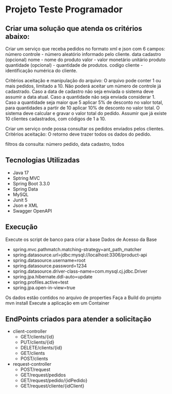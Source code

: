 # Projeto Teste Programador

## Criar uma solução que atenda os critérios abaixo:
Criar um serviço que receba pedidos no formato xml e json com 6 campos:
número controle - número aleatório informado pelo cliente.
data cadastro (opcional) 
nome - nome do produto
valor - valor monetário unitário produto
quantidade (opcional) - quantidade de produtos.
codigo cliente - identificação numérica do cliente.

Critérios aceitação e manipulação do arquivo:
O arquivo pode conter 1 ou mais pedidos, limitado a 10.
Não poderá aceitar um número de controle já cadastrado.
Caso a data de cadastro não seja enviada o sistema deve assumir a data atual.
Caso a quantidade não seja enviada considerar 1.
Caso a quantidade seja maior que 5 aplicar 5% de desconto no valor total, para quantidades a partir de 10 aplicar 10% de desconto no valor total.
O sistema deve calcular e gravar o valor total do pedido.
Assumir que já existe 10 clientes cadastrados, com códigos de 1 a 10.

Criar um serviço onde possa consultar os pedidos enviados pelos clientes.
Critérios aceitação:
O retorno deve trazer todos os dados do pedido.

filtros da consulta:
número pedido, data cadastro, todos

## Tecnologias Utilizadas
* Java 17
* Sptring MVC
* Spring Boot 3.3.0
* Spring Data
* MySQL
* Junit 5
* Json e XML
* Swagger OpenAPI

## Execução
Execute os script de banco para criar a base 
 Dados de Acesso da Base
 * spring.mvc.pathmatch.matching-strategy=ant_path_matcher
 * spring.datasource.url=jdbc:mysql://localhost:3306/product-api
 * spring.datasource.username=root
 * spring.datasource.password=1234
 * spring.datasource.driver-class-name=com.mysql.cj.jdbc.Driver
 * spring.jpa.hibernate.ddl-auto=update
 * spring.profiles.active=test
 * spring.jpa.open-in-view=true

Os dados estão contidos no arquivo de properties
  Faça a Build do projeto mvn install
  Execute a aplicação em um Container
## EndPoints criados para atender a solicitação
* client-controller
  * GET/clients/{id}
  * PUT/clients/{id}
  * DELETE/clients/{id}
  * GET/clients
  * POST/clients
* request-controller
  * POST/request
  * GET/request/pedidos
  * GET/request/pedido/{idPedido}
  * GET/request/cliente/{idClient}
